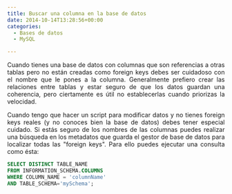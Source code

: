 ```yaml
---
title: Buscar una columna en la base de datos
date: 2014-10-14T13:28:56+00:00
categories:
  - Bases de datos
  - MySQL

---
```


<p style="text-align: justify">
  Cuando tienes una base de datos con columnas que son referencias a otras tablas pero no están creadas como foreign keys debes ser cuidadoso con el nombre que le pones a la columna. Generalmente prefiero crear las relaciones entre tablas y estar seguro de que los datos guardan una coherencia, pero ciertamente es útil no establecerlas cuando priorizas la velocidad.
</p>

<p style="text-align: justify">
  Cuando tengo que hacer un script para modificar datos y no tienes foreign keys reales (y no conoces bien la base de datos) debes tener especial cuidado. Si estás seguro de los nombres de las columnas puedes realizar una búsqueda en los metadatos que guarda el gestor de base de datos para localizar todas las "foreign keys". Para ello puedes ejecutar una consulta como ésta:
</p>

```sql
SELECT DISTINCT TABLE_NAME 
FROM INFORMATION_SCHEMA.COLUMNS
WHERE COLUMN_NAME = 'columnName'
AND TABLE_SCHEMA='mySchema';
```
